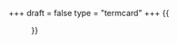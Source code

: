 +++
draft = false
type = "termcard"
+++
{{<figure src="/img/activities/termcard.png" 
    class="img-thumbnail img-responsive"
    alt="Link to the full list of events for this term" link="https://longmeadow-church.us12.list-manage.com/track/click?u=324d53d10be59eb4b8932e96b&id=68514fb5b8&e=802be02c27">}}

<!--more-->

